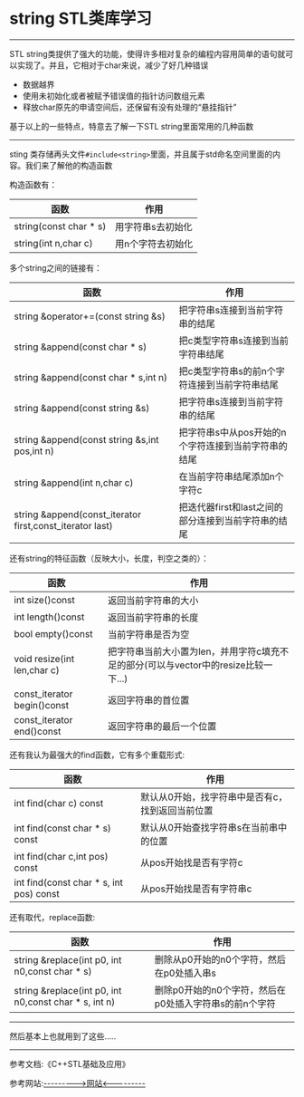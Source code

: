 
# string STL类库学习

---

STL string类提供了强大的功能，使得许多相对复杂的编程内容用简单的语句就可以实现了。并且，它相对于char来说，减少了好几种错误

- 数据越界
- 使用未初始化或者被赋予错误值的指针访问数组元素
- 释放char原先的申请空间后，还保留有没有处理的“悬挂指针”

基于以上的一些特点，特意去了解一下STL string里面常用的几种函数

---

sting 类存储再头文件``#include<string>``里面，并且属于std命名空间里面的内容。我们来了解他的构造函数

构造函数有：

|函数|作用|
|-|-|
|string(const char * s)|用字符串s去初始化|
|string(int n,char c)|用n个字符去初始化|

多个string之间的链接有：

|函数|作用|
|-|-|
|string &operator+=(const string &s)|把字符串s连接到当前字符串的结尾|
|string &append(const char * s)|把c类型字符串s连接到当前字符串结尾|
|string &append(const char * s,int n)|把c类型字符串s的前n个字符连接到当前字符串结尾|
|string &append(const string &s)|把字符串s连接到当前字符串的结尾|
|string &append(const string &s,int pos,int n)|把字符串s中从pos开始的n个字符连接到当前字符串的结尾|
|string &append(int n,char c)|在当前字符串结尾添加n个字符c|
|string &append(const_iterator first,const_iterator last)|把迭代器first和last之间的部分连接到当前字符串的结尾|

还有string的特征函数（反映大小，长度，判空之类的）：

|函数|作用|
|-|-|
|int size()const|返回当前字符串的大小|
|int length()const|返回当前字符串的长度|
|bool empty()const|当前字符串是否为空|
|void resize(int len,char c)|把字符串当前大小置为len，并用字符c填充不足的部分(可以与vector中的resize比较一下...)|
|const_iterator begin()const|返回字符串的首位置|
|const_iterator end()const|返回字符串的最后一个位置|

还有我认为最强大的find函数，它有多个重载形式:

|函数|作用|
|-|-|
|int find(char c) const|默认从0开始，找字符串中是否有c，找到返回当前位置|
|int find(const char * s) const|默认从0开始查找字符串s在当前串中的位置|
|int find(char c,int pos) const|从pos开始找是否有字符c|
|int find(const char * s, int pos) const|从pos开始找是否有字符串c|

还有取代，replace函数:

|函数|作用|
|-|-|
|string &replace(int p0, int n0,const char * s)|删除从p0开始的n0个字符，然后在p0处插入串s|
|string &replace(int p0, int n0,const char * s, int n)|删除p0开始的n0个字符，然后在p0处插入字符串s的前n个字符|

---

然后基本上也就用到了这些.....

---

参考文档:《C++STL基础及应用》

参考网站:[--------->网站<---------](https://www.cnblogs.com/xFreedom/archive/2011/05/16/2048037.html)


